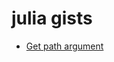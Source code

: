 # julia gists

* [Get path argument](https://gist.github.com/nilforooshan/099a7136bd39563ade88179b79297344)   
